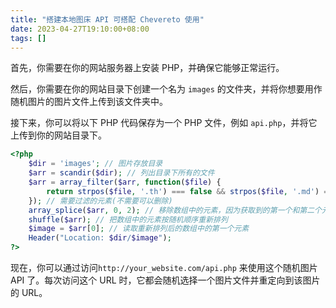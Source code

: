 ```yaml
---
title: "搭建本地图床 API 可搭配 Chevereto 使用"
date: 2023-04-27T19:10:00+08:00
tags: []
---
```


首先，你需要在你的网站服务器上安装 PHP，并确保它能够正常运行。

然后，你需要在你的网站目录下创建一个名为 `images` 的文件夹，并将你想要用作随机图片的图片文件上传到该文件夹中。

接下来，你可以将以下 PHP 代码保存为一个 PHP 文件，例如 `api.php`，并将它上传到你的网站目录下。

```php
<?php
    $dir = 'images'; // 图片存放目录
    $arr = scandir($dir); // 列出目录下所有的文件
    $arr = array_filter($arr, function($file) {
        return strpos($file, '.th') === false && strpos($file, '.md') === false;
    }); // 需要过滤的元素(不需要可以删除)
    array_splice($arr, 0, 2); // 移除数组中的元素，因为获取到的第一个和第二个元素是 . 和 .. 代表当前目录和上一级目录
    shuffle($arr); // 把数组中的元素按随机顺序重新排列
    $image = $arr[0]; // 读取重新排列后的数组中的第一个元素
    Header("Location: $dir/$image");
?>
```

现在，你可以通过访问`http://your_website.com/api.php` 来使用这个随机图片 API 了。每次访问这个 URL 时，它都会随机选择一个图片文件并重定向到该图片的 URL。
